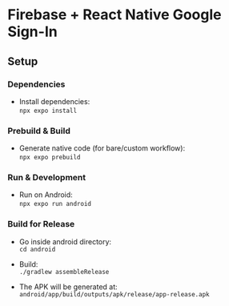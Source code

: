 # Firebase + React Native Google Sign-In

## Setup

### Dependencies
- Install dependencies:  
  `npx expo install` 

### Prebuild & Build
- Generate native code (for bare/custom workflow):  
  `npx expo prebuild`  

### Run & Development
- Run on Android:  
  `npx expo run android` 

### Build for Release
- Go inside android directory:  
  `cd android`
  
- Build:  
  `./gradlew assembleRelease`

- The APK will be generated at:
  `android/app/build/outputs/apk/release/app-release.apk`

